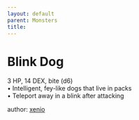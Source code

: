 ```yaml
---
layout: default
parent: Monsters
title:
---
```

# Blink Dog
3 HP, 14 DEX, bite (d6)  
• Intelligent, fey-like dogs that live in packs  
• Teleport away in a blink after attacking  





author: [xenio](https://xenioinabottle.blogspot.com/2021/02/classic-monsters-for-cairnito-part-1.html)
